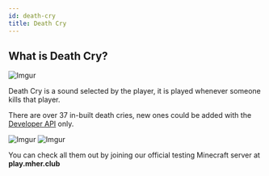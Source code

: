 ```yaml
---
id: death-cry
title: Death Cry
---
```


## What is Death Cry?

![Imgur](https://imgur.com/RFUMeVJ.png)

Death Cry is a sound selected by the player, it is played whenever someone kills that player.

There are over 37 in-built death cries, new ones could be added with the [Developer API](/cosmetics/developer-api/getting-started) only.

![Imgur](https://imgur.com/FKk7Rcm.png)
![Imgur](https://imgur.com/cMOIdSm.png)<br/>

You can check all them out by joining our official testing Minecraft server at **play.mher.club**